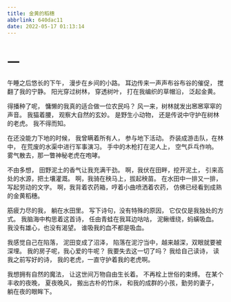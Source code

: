 ```yaml
---
title: 金黄的稻穗
abbrlink: 640dac11
date: 2022-05-17 01:13:14
---
```


# 一

午睡之后悠长的下午，
漫步在乡间的小路。
耳边传来一声声布谷布谷的催促，
搅翻了我的宁静。
阳光穿过树林，
穿透树叶，
打在我编织的草帽沿，
泛起金黄。

得播种了呢，
慵懒的我真的适合做一位农民吗？
风一来，树林就发出窸窸窣窣的声音。
我猫着腰，
观察大自然的玄妙。
是野生小动物，
还是传说中守护在树林的老虎。
我不得而知。

在还没能力下地的时候，
我曾瞒着所有人，
参与地下活动。
乔装成游击队，在林中，
在荒废的水渠中进行军事演习。
手中的木枪打在泥人上，
空气乒乓作响。
雾气散去，那一瞥神秘老虎在咆哮。

不由多想，
田野泥土的香气让我充满干劲。
啊，我伏在田畔，挖开泥土，
引来高处的水源，把土壤灌溉。
啊，我骑在秧马上，拔起秧苗。
在水田中一排又一排，写起劳动的文字。
啊，我背着农药箱，哼着小曲喷洒着农药，
仿佛已经看到成熟的金黄稻穗。

筋疲力尽的我，
躺在水田里。
写下诗句，没有特殊的原因，
它仅仅是我独处的方式。
我脑海中构思着这首诗，
任由青蛙在我耳边咕咕，
泥鳅缠绕，蚂蟥吸血。
我没有雄心，也没有渴望。
谁吸我的血不都是吸血。

我感觉自己在陷落，
泥田变成了沼泽，
陷落在泥泞当中，越来越深，双眼就要被深埋。
我的房子呢，我心爱的牛呢？
我要失去这一切了吗？
我给自己读诗，
读我之前写好的诗，
我的老虎，一直守护着我的老虎啊。

我想拥有自然的魔法，
让这世间万物自由生长着。
不再栓上世俗的束缚。
在某个丰收的夜晚，
夏夜晚风，
搬出古朴的竹床，
和我的成群的小孩，勤劳的妻子，
躺在夜的眼眸下。
